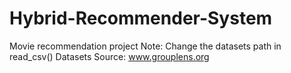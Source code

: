 # Hybrid-Recommender-System
Movie recommendation project 
Note: Change the datasets path in read_csv()
Datasets Source: www.grouplens.org
